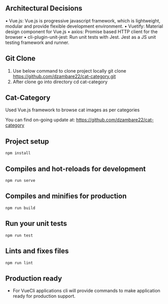 ## Architectural Decisions

•	Vue.js:  Vue.js is progressive javascript framework, which is lightweight, modular and provide flexible development environment.
•	Vuetify:  Material design component for Vue.js
•	axios:  Promise based HTTP client for the browser
•	cli-plugin-unit-jest: Run unit tests with Jest. Jest as a JS unit testing framework and runner.

## Git Clone
1. Use below command to clone project locally
     git clone https://github.com/dzambare22/cat-category.git
2. After clone go into directory
     cd cat-category

## Cat-Category

Used Vue.js framework to browse cat images as per categories

You can find on-going update at: https://github.com/dzambare22/cat-category

## Project setup
```
npm install
```

## Compiles and hot-reloads for development
```
npm run serve
```

## Compiles and minifies for production
```
npm run build
```

## Run your unit tests
```
npm run test
```

## Lints and fixes files
```
npm run lint
```
## Production ready
* For VueCli applications cli will provide commands to make application ready for production support.

